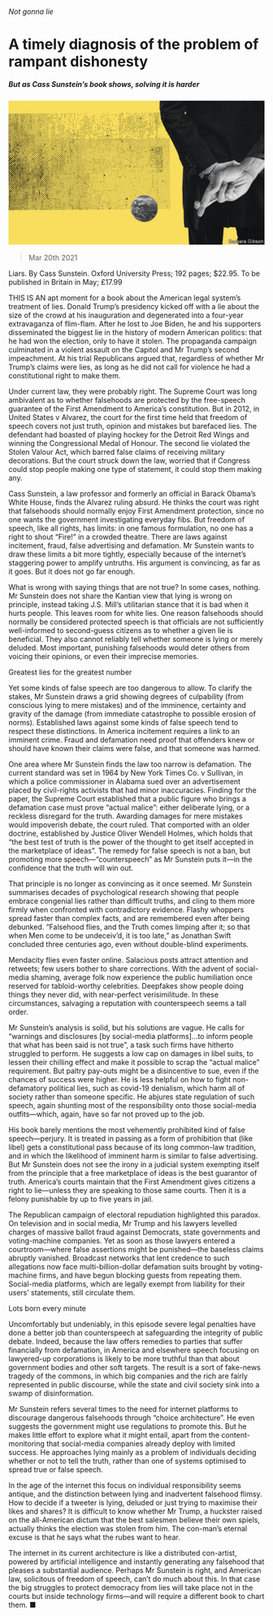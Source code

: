 ###### Not gonna lie

# A timely diagnosis of the problem of rampant dishonesty 

##### But as Cass Sunstein’s book shows, solving it is harder 

![image](images/20210320_BKD001_0.jpg) 

> Mar 20th 2021 


Liars. By Cass Sunstein. Oxford University Press; 192 pages; $22.95. To be published in Britain in May; £17.99


THIS IS AN apt moment for a book about the American legal system’s treatment of lies. Donald Trump’s presidency kicked off with a lie about the size of the crowd at his inauguration and degenerated into a four-year extravaganza of flim-flam. After he lost to Joe Biden, he and his supporters disseminated the biggest lie in the history of modern American politics: that he had won the election, only to have it stolen. The propaganda campaign culminated in a violent assault on the Capitol and Mr Trump’s second impeachment. At his trial Republicans argued that, regardless of whether Mr Trump’s claims were lies, as long as he did not call for violence he had a constitutional right to make them.



Under current law, they were probably right. The Supreme Court was long ambivalent as to whether falsehoods are protected by the free-speech guarantee of the First Amendment to America’s constitution. But in 2012, in United States v Alvarez, the court for the first time held that freedom of speech covers not just truth, opinion and mistakes but barefaced lies. The defendant had boasted of playing hockey for the Detroit Red Wings and winning the Congressional Medal of Honour. The second lie violated the Stolen Valour Act, which barred false claims of receiving military decorations. But the court struck down the law, worried that if Congress could stop people making one type of statement, it could stop them making any.


Cass Sunstein, a law professor and formerly an official in Barack Obama’s White House, finds the Alvarez ruling absurd. He thinks the court was right that falsehoods should normally enjoy First Amendment protection, since no one wants the government investigating everyday fibs. But freedom of speech, like all rights, has limits: in one famous formulation, no one has a right to shout “Fire!” in a crowded theatre. There are laws against incitement, fraud, false advertising and defamation. Mr Sunstein wants to draw these limits a bit more tightly, especially because of the internet’s staggering power to amplify untruths. His argument is convincing, as far as it goes. But it does not go far enough. 


What is wrong with saying things that are not true? In some cases, nothing. Mr Sunstein does not share the Kantian view that lying is wrong on principle, instead taking J.S. Mill’s utilitarian stance that it is bad when it hurts people. This leaves room for white lies. One reason falsehoods should normally be considered protected speech is that officials are not sufficiently well-informed to second-guess citizens as to whether a given lie is beneficial. They also cannot reliably tell whether someone is lying or merely deluded. Most important, punishing falsehoods would deter others from voicing their opinions, or even their imprecise memories.

Greatest lies for the greatest number


Yet some kinds of false speech are too dangerous to allow. To clarify the stakes, Mr Sunstein draws a grid showing degrees of culpability (from conscious lying to mere mistakes) and of the imminence, certainty and gravity of the damage (from immediate catastrophe to possible erosion of norms). Established laws against some kinds of false speech tend to respect these distinctions. In America incitement requires a link to an imminent crime. Fraud and defamation need proof that offenders knew or should have known their claims were false, and that someone was harmed. 


One area where Mr Sunstein finds the law too narrow is defamation. The current standard was set in 1964 by New York Times Co. v Sullivan, in which a police commissioner in Alabama sued over an advertisement placed by civil-rights activists that had minor inaccuracies. Finding for the paper, the Supreme Court established that a public figure who brings a defamation case must prove “actual malice”: either deliberate lying, or a reckless disregard for the truth. Awarding damages for mere mistakes would impoverish debate, the court ruled. That comported with an older doctrine, established by Justice Oliver Wendell Holmes, which holds that “the best test of truth is the power of the thought to get itself accepted in the marketplace of ideas”. The remedy for false speech is not a ban, but promoting more speech—“counterspeech” as Mr Sunstein puts it—in the confidence that the truth will win out.


That principle is no longer as convincing as it once seemed. Mr Sunstein summarises decades of psychological research showing that people embrace congenial lies rather than difficult truths, and cling to them more firmly when confronted with contradictory evidence. Flashy whoppers spread faster than complex facts, and are remembered even after being debunked. “Falsehood flies, and the Truth comes limping after it; so that when Men come to be undeceiv’d, it is too late,” as Jonathan Swift concluded three centuries ago, even without double-blind experiments.


Mendacity flies even faster online. Salacious posts attract attention and retweets; few users bother to share corrections. With the advent of social-media shaming, average folk now experience the public humiliation once reserved for tabloid-worthy celebrities. Deepfakes show people doing things they never did, with near-perfect verisimilitude. In these circumstances, salvaging a reputation with counterspeech seems a tall order.


Mr Sunstein’s analysis is solid, but his solutions are vague. He calls for “warnings and disclosures [by social-media platforms]…to inform people that what has been said is not true”, a task such firms have hitherto struggled to perform. He suggests a low cap on damages in libel suits, to lessen their chilling effect and make it possible to scrap the “actual malice” requirement. But paltry pay-outs might be a disincentive to sue, even if the chances of success were higher. He is less helpful on how to fight non-defamatory political lies, such as covid-19 denialism, which harm all of society rather than someone specific. He abjures state regulation of such speech, again shunting most of the responsibility onto those social-media outfits—which, again, have so far not proved up to the job.


His book barely mentions the most vehemently prohibited kind of false speech—perjury. It is treated in passing as a form of prohibition that (like libel) gets a constitutional pass because of its long common-law tradition, and in which the likelihood of imminent harm is similar to false advertising. But Mr Sunstein does not see the irony in a judicial system exempting itself from the principle that a free marketplace of ideas is the best guarantor of truth. America’s courts maintain that the First Amendment gives citizens a right to lie—unless they are speaking to those same courts. Then it is a felony punishable by up to five years in jail.


The Republican campaign of electoral repudiation highlighted this paradox. On television and in social media, Mr Trump and his lawyers levelled charges of massive ballot fraud against Democrats, state governments and voting-machine companies. Yet as soon as those lawyers entered a courtroom—where false assertions might be punished—the baseless claims abruptly vanished. Broadcast networks that lent credence to such allegations now face multi-billion-dollar defamation suits brought by voting-machine firms, and have begun blocking guests from repeating them. Social-media platforms, which are legally exempt from liability for their users’ statements, still circulate them.

Lots born every minute


Uncomfortably but undeniably, in this episode severe legal penalties have done a better job than counterspeech at safeguarding the integrity of public debate. Indeed, because the law offers remedies to parties that suffer financially from defamation, in America and elsewhere speech focusing on lawyered-up corporations is likely to be more truthful than that about government bodies and other soft targets. The result is a sort of fake-news tragedy of the commons, in which big companies and the rich are fairly represented in public discourse, while the state and civil society sink into a swamp of disinformation.


Mr Sunstein refers several times to the need for internet platforms to discourage dangerous falsehoods through “choice architecture”. He even suggests the government might use regulations to promote this. But he makes little effort to explore what it might entail, apart from the content-monitoring that social-media companies already deploy with limited success. He approaches lying mainly as a problem of individuals deciding whether or not to tell the truth, rather than one of systems optimised to spread true or false speech.


In the age of the internet this focus on individual responsibility seems antique, and the distinction between lying and inadvertent falsehood flimsy. How to decide if a tweeter is lying, deluded or just trying to maximise their likes and shares? It is difficult to know whether Mr Trump, a huckster raised on the all-American dictum that the best salesmen believe their own spiels, actually thinks the election was stolen from him. The con-man’s eternal excuse is that he says what the rubes want to hear.


The internet in its current architecture is like a distributed con-artist, powered by artificial intelligence and instantly generating any falsehood that pleases a substantial audience. Perhaps Mr Sunstein is right, and American law, solicitous of freedom of speech, can’t do much about this. In that case the big struggles to protect democracy from lies will take place not in the courts but inside technology firms—and will require a different book to chart them. ■

